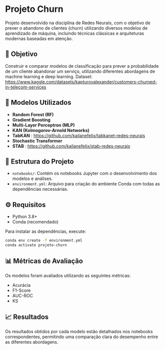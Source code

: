 # Projeto Churn

Projeto desenvolvido na disciplina de Redes Neurais, com o objetivo de prever o abandono de clientes (churn) utilizando diversos modelos de aprendizado de máquina, incluindo técnicas clássicas e arquiteturas modernas baseadas em atenção.

## 📌 Objetivo

Construir e comparar modelos de classificação para prever a probabilidade de um cliente abandonar um serviço, utilizando diferentes abordagens de machine learning e deep learning. Dataset: https://www.kaggle.com/datasets/kapturovalexander/customers-churned-in-telecom-services

## 🧠 Modelos Utilizados

- **Random Forest (RF)**
- **Gradient Boosting**
- **Multi-Layer Perceptron (MLP)**
- **KAN (Kolmogorov-Arnold Networks)**
- **TabKAN** : https://github.com/kailanefelix/tabkanet-redes-neurais 
- **Stochastic Transformer**
- **STAB** : https://github.com/kailanefelix/stab-redes-neurais

## 📁 Estrutura do Projeto

- `notebooks/`: Contém os notebooks Jupyter com o desenvolvimento dos modelos e análises.
- `environment.yml`: Arquivo para criação do ambiente Conda com todas as dependências necessárias.

## ⚙️ Requisitos

- Python 3.8+
- Conda (recomendado)

Para instalar as dependências, execute:

```bash
conda env create -f environment.yml
conda activate projeto-churn
```

## 📊 Métricas de Avaliação

Os modelos foram avaliados utilizando as seguintes métricas:

- Acurácia
- F1-Score
- AUC-ROC
- KS

## 📈 Resultados

Os resultados obtidos por cada modelo estão detalhados nos notebooks correspondentes, permitindo uma comparação clara do desempenho entre as diferentes abordagens.
